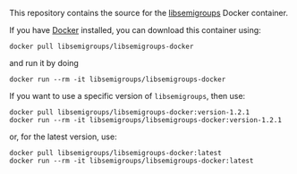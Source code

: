 This repository contains the source for the [libsemigroups](https://hub.docker.com/repository/docker/libsemigroups/libsemigroups) Docker container.

If you have [Docker](https://www.docker.com) installed, you can download this container using:
~~~
docker pull libsemigroups/libsemigroups-docker
~~~
and run it by doing
~~~
docker run --rm -it libsemigroups/libsemigroups-docker
~~~

If you want to use a specific version of `libsemigroups`, then use:
~~~
docker pull libsemigroups/libsemigroups-docker:version-1.2.1
docker run --rm -it libsemigroups/libsemigroups-docker:version-1.2.1
~~~
or, for the latest version, use:
~~~
docker pull libsemigroups/libsemigroups-docker:latest
docker run --rm -it libsemigroups/libsemigroups-docker:latest
~~~
